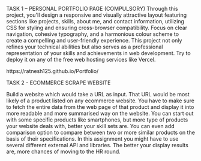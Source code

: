 TASK 1 – PERSONAL PORTFOLIO PAGE (COMPULSORY)
Through this project, you'll design a responsive and visually attractive layout featuring sections like projects,
skills, about me, and contact information, utilizing CSS for styling and ensuring cross-browser compatibility.
Focus on clear navigation, cohesive typography, and a harmonious colour scheme to create a compelling and
user-friendly experience. This project not only refines your technical abilities but also serves as a professional
representation of your skills and achievements in web development. Try to deploy it on any of the free web
hosting services like Vercel.

<link><a>https://ratnesh125.github.io/Portfolio/</a></link>

TASK 2 - ECOMMERCE SCRAPE WEBSITE

Build a website which would take a URL as input. That URL would be most likely of a product listed on any
ecommerce website. You have to make sure to fetch the entire data from the web page of that product and
display it into more readable and more summarised way on the website. You can start out with some specific
products like smartphones, but more type of products your website deals with, better your skill sets are. You
can even add comparison option to compare between two or more similar products on the basis of their
specifications. In this assignment you might have to use several different external API and libraries. The
better your display results are, more chances of moving to the HR round.

